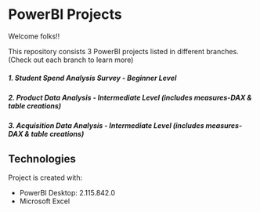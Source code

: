 # PowerBI Projects

Welcome folks!!

This repository consists 3 PowerBI projects listed in different branches. (Check out each branch to learn more)

##### 1. Student Spend Analysis Survey - Beginner Level
##### 2. Product Data Analysis - Intermediate Level (includes measures-DAX & table creations)
##### 3. Acquisition Data Analysis - Intermediate Level (includes measures-DAX & table creations)

## Technologies
Project is created with:

* PowerBI Desktop: 2.115.842.0
* Microsoft Excel

